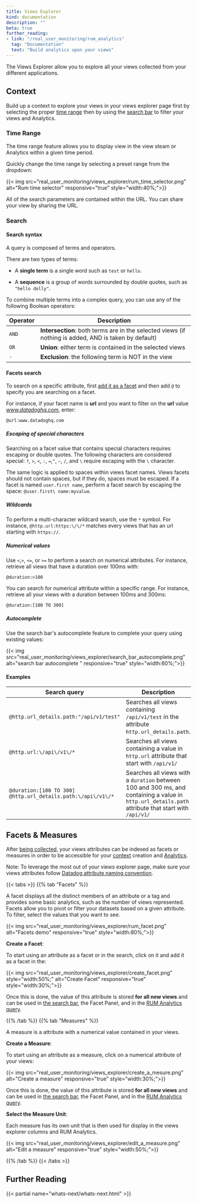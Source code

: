 ```yaml
---
title: Views Explorer
kind: documentation
description: ""
beta: true
further_reading:
- link: "/real_user_monitoring/rum_analytics"
  tag: "Documentation"
  text: "Build analytics upon your views"
---
```


The Views Explorer allow you to explore all your views collected from your different applications.

## Context

Build up a context to explore your views in your views explorer page first by selecting the proper [time range](#time-range) then by using the [search bar](#search-syntax) to filter your views and Analytics.

### Time Range

The time range feature allows you to display view in the view steam or Analytics within a given time period.

Quickly change the time range by selecting a preset range from the dropdown:

{{< img src="real_user_monitoring/views_explorer/rum_time_selector.png" alt="Rum time selector" responsive="true" style="width:40%;">}}

All of the search parameters are contained within the URL. You can share your view by sharing the URL.

### Search
#### Search syntax

A query is composed of terms and operators.

There are two types of terms:

* A **single term** is a single word such as `test` or `hello`.

* A **sequence** is a group of words surrounded by double quotes, such as `"hello dolly"`.

To combine multiple terms into a complex query, you can use any of the following Boolean operators:

| **Operator** | **Description**                                                                                       |
|--------------|-------------------------------------------------------------------------------------------------------|
| `AND`        | **Intersection**: both terms are in the selected views (if nothing is added, AND is taken by default) |
| `OR`         | **Union**: either term is contained in the selected views                                             |
| `-`          | **Exclusion**: the following term is NOT in the view                                                  |

#### Facets search

To search on a specific attribute, first [add it as a facet](#facets--measures) and then add `@` to specify you are searching on a facet.

For instance, if your facet name is **url** and you want to filter on the **url** value *www.datadoghq.com*, enter:

`@url:www.datadoghq.com`

##### Escaping of special characters

Searching on a facet value that contains special characters requires escaping or double quotes. The following characters are considered special: `?`, `>`, `<`, `:`, `=`,`"`, `~`, `/`, and `\` require escaping with the `\` character.

The same logic is applied to spaces within views facet names. Views facets should not contain spaces, but if they do, spaces must be escaped. If a facet is named `user.first name`, perform a facet search by escaping the space: `@user.first\ name:myvalue`.

##### Wildcards

To perform a multi-character wildcard search, use the `*` symbol. For instance, `@http.url:https:\/\/*` matches every views that has an url starting with `https://`.

##### Numerical values

Use `<`,`>`, `<=`, or `>=` to perform a search on numerical attributes. For instance, retrieve all views that have a duration over 100ms with:

`@duration:>100`

You can search for numerical attribute within a specific range. For instance, retrieve all your views with a duration between 100ms and 300ms:

`@duration:[100 TO 300]`

##### Autocomplete

Use the search bar's autocomplete feature to complete your query using existing values:

{{< img src="real_user_monitoring/views_explorer/search_bar_autocomplete.png" alt="search bar autocomplete " responsive="true" style="width:60%;">}}

#### Examples

| Search query                                                 | Description                                                                                                                                         |
|--------------------------------------------------------------|-----------------------------------------------------------------------------------------------------------------------------------------------------|
| `@http.url_details.path:"/api/v1/test"`                      | Searches all views containing `/api/v1/test` in the attribute `http.url_details.path`.                                                              |
| `@http.url:\/api\/v1\/*`                                     | Searches all views containing a value in `http.url` attribute that start with `/api/v1/`                                                            |
| `@duration:[100 TO 300] @http.url_details.path:\/api\/v1\/*` | Searches all views with a `duration` between 100 and 300 ms, and containing a value in `http.url_details.path` attribute that start with `/api/v1/` |

## Facets & Measures

After [being collected][1], your views attributes can be indexed as facets or measures in order to be accessible for your [context](#context) creation and [Analytics][2].

Note: To leverage the most out of your views explorer page, make sure your views attributes follow [Datadog attribute naming convention][3].

{{< tabs >}}
{{% tab "Facets" %}}

A facet displays all the distinct members of an attribute or a tag and provides some basic analytics, such as the number of views represented. Facets allow you to pivot or filter your datasets based on a given attribute. To filter, select the values that you want to see.

{{< img src="real_user_monitoring/views_explorer/rum_facet.png" alt="Facets demo" responsive="true" style="width:80%;">}}

**Create a Facet**:

To start using an attribute as a facet or in the search, click on it and add it as a facet in the:

{{< img src="real_user_monitoring/views_explorer/create_facet.png" style="width:50%;" alt="Create Facet" responsive="true" style="width:30%;">}}

Once this is done, the value of this attribute is stored **for all new views** and can be used in [the search bar](#search), the Facet Panel, and in the [RUM Analytics query][1].

[1]: /real_user_monitoring/rum_analyics
{{% /tab %}}
{{% tab "Measures" %}}

A measure is a attribute with a numerical value contained in your views.

**Create a Measure**:

To start using an attribute as a measure, click on a numerical attribute of your views:

{{< img src="real_user_monitoring/views_explorer/create_a_mesure.png" alt="Create a measure" responsive="true" style="width:30%;">}}

Once this is done, the value of this attribute is stored **for all new views** and can be used in [the search bar](#search), the Facet Panel, and in the [RUM Analytics query][1].

**Select the Measure Unit**:

Each measure has its own unit that is then used for display in the views explorer columns and RUM Analytics.

{{< img src="real_user_monitoring/views_explorer/edit_a_measure.png" alt="Edit a measure" responsive="true" style="width:50%;">}}

[1]: /real_user_monitoring/ruma_analyics
{{% /tab %}}
{{< /tabs >}}

## Further Reading

{{< partial name="whats-next/whats-next.html" >}}

[1]: /real_user_monitoring/setup
[2]: /real_user_monitoring/rum_analytics
[3]: /logs/processing/attributes_naming_convention
